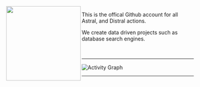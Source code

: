 <img align="left" style="width: 200px;" src="https://logos-download.com/wp-content/uploads/2016/09/GitHub_logo.png">

<p>This is the offical Github account for all Astral, and Distral actions.</p>
<p>We create data driven projects such as database search engines.</p>
<br>
<hr>
<img alt="Activity Graph" src="https://activity-graph.herokuapp.com/graph?username=DistralProjects&bg_color=0D1117&color=b4b4b4&line=F85D7F&point=b4b4b4&hide_border=true" />
</p>
<hr>
<br><br>
